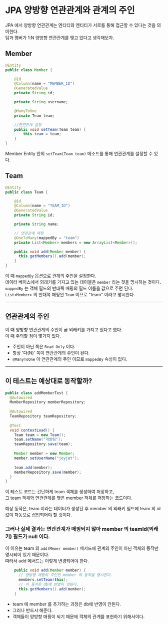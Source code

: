 # JPA 양방향 연관관계와 관계의 주인



JPA 에서 양방향 연관관계는 엔티티와 엔티티가 서로를 통해 접근할 수 있다는 것을 의미한다.
</br>
팀과 멤버가 1:N 양방향 연관관계를 맺고 있다고 생각해보자.</br>

## Member
```java
@Entity
public class Member {

    @Id
    @Column(name = "MEMBER_ID")
    @GeneratedValue
    private String id;

    private String username;

    @ManyToOne
    private Team team;

    //연관관계 설정
    public void setTeam(Team team) {
        this.team = team;
    }
}
```

Member Entity 안의 `setTeam(Team team)` 메소드를 통해 연관관계를 설정할 수 있다.

## Team

```java
@Entity
public class Team {

    @Id
    @Column(name = "TEAM_ID")
    @GeneratedValue
    private String id;

    private String name;

    // 연관관계 매핑
    @OneToMany(mappedBy = "team")
    private List<Member> members = new ArrayList<Member>();

    public void add(Member member) {
      this.getMembers().add(member);
    }
}
```

이 때 `mappedBy` 옵션으로 관계의 주인을 설정한다. 
</br>
데이터 베이스에서 외래키를 가지고 있는 테이블은 `member` 라는 것을 명시하는 것이다.
</br>
`mappedBy` 는 객체 필드의 반대쪽 매핑의 필드 이름을 값으로 주면 된다.
</br>
`List<Member>` 의 반대쪽 매핑읜 `Team` 이므로 "team" 이라고 명시한다.
</br>

---
## 연관관계의 주인

이 때 양방향 연관관계의 주인이 곧 외래키를 가지고 있다고 했다. </br>
이 때 주의할 점이 몇가지 있다.
- 주인이 아닌 쪽은 `Read Only` 이다.
- 항상 '다(N)' 쪽이 연관관계의 주인이 된다.
- `@ManyToOne` 이 연관관계의 주인 이므로 `mappedBy` 속성이 없다.

---

## 이 테스트는 예상대로 동작할까?

```java
public class addMemberTest {
  @Autowired
  MemberRepository memberRepository;
  
  @Autowired
  TeamRepository teamRepository;
  
  @Test
  void contextLoad() {
    Team team = new Team();
    team.setName("개발팀");
    teamRepository.save(team);
    
    Member member = new Member;
    member.setUserName("joyjet");
    
    team.add(member);
    memberRepository.save(member);
  }
}
```
이 테스트 코드는 간단하게 team 객체를 생성하여 저장하고, </br>
그 team 객체와 연관관계를 맺은 member 객체를 저장하는 코드이다.

예상 동작은, team 이라는 데이터가 생성된 후 member 의 외래키 필드에 team 의 id 값이 자동으로 삽입되어야 할 것이다.

### 그러나 실제 결과는 연관관계가 매핑되지 않아 member 의 teamId(외래키) 필드가 null 이다.

이 이유는 team 의 `add(Memer member)` 메서드에 관계의 주인이 아닌 객체의 동작만 명시되어 있기 때문이다.
</br>
따라서 add 메서드는 이렇게 변경되어야 한다.

```java
    public void add(Member member) {
      // 양방향 매핑의 주인인 member 의 동작을 명시한다.
      members.setTeam(this);
      // 이 동작은 db에 반영이 안된다.
      this.getMembers().add(member);
    }
```

- team 에 member 를 추가하는 과정은 db에 반영이 안된다. </br>
- 그러나 반드시 해준다. </br>
- 객체들이 양방향 매핑이 되기 때문에 객체의 관계를 표현하기 위해서이다.
